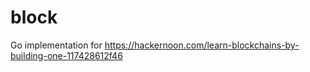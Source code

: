 # block
Go implementation for https://hackernoon.com/learn-blockchains-by-building-one-117428612f46
